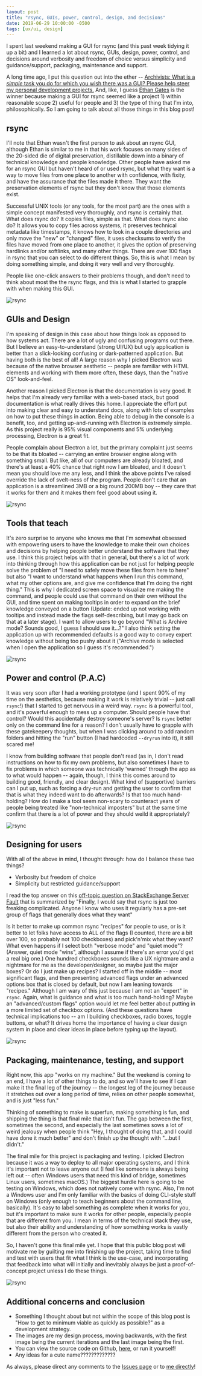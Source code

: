 ```yaml
---
layout: post
title: "rsync, GUIs, power, control, design, and decisions"
date: 2019-06-29 10:00:00 -0500
tags: [ux/ui, design]
---
```


I spent last weekend making a GUI for rsync (and this past week tidying it up a
bit) and I learned a lot about rsync, GUIs, design, power, control, and
decisions around verbosity and freedom of choice versus simplicity and
guidance/support, packaging, maintenance and support.

A long time ago, I put this question out into the ether -- [Archivists: What is
a *simple* task you do for which you wish there was a GUI? Please help steer my
personal development
projects.](https://twitter.com/ablwr/status/840189109478006784) And, like, I
guess [Ethan Gates](https://ethan-gates.com/) is the winner because making a GUI
for rsync seemed like a project 1) within reasonable scope 2) useful for people
and 3) the type of thing that I'm into, philosophically. So I am going to talk
about all those things in this blog post!


## rsync

I'll note that Ethan wasn't the first person to ask about an rsync GUI, although
Ethan is similar to me in that his work focuses on many sides of the 20-sided
die of digital preservation, distillable down into a binary of technical knowledge
and people knowledge. Other people have asked me for an rsync GUI but haven't
heard of or used rsync, but what they want is a way to  move files from one place
to another with confidence, with fixity, and have the assurance that the files
made it there. They want the preservation elements of rsync but they don't know
that those elements exist.

Successful UNIX tools (or any tools, for the most part) are the ones with a
simple concept manifested very
thoroughly, and rsync is certainly that. What does rsync do? It copies files,
simple as that. What does rsync also do? It allows you to copy files across
systems, it preserves technical metadata like timestamps, it knows how to look
in a couple directories and only move the "new" or "changed" files, it uses
checksums to verify the files have moved from one place to another, it gives the
option of preserving hardlinks and/or softlinks, and many other things. There
are over 100 flags in rsync that you can select to do different things. So, this
is what I mean by doing something simple, and doing it very well and very
thoroughly.

People like one-click answers to their problems though, and don't need to think
about most the the rsync flags, and this is what I started to grapple with when
making this GUI.

![rsync](/images/rsync1.jpg)

## GUIs and Design

I'm speaking of design in this case about how things look as opposed to how
systems act. There are a lot of
ugly and confusing programs out there. But I believe an easy-to-understand
(strong UI/UX) but ugly application is better than a slick-looking confusing or
dark-patterned application. But having both is the best of all! A large reason
why I picked Electron was because of the native browser aesthetic -- people are
familiar with HTML elements and working with them more often, these days, than
the "native OS" look-and-feel.

Another reason I picked Electron is that the documentation is very good. It
helps that I'm already very familiar with a web-based stack, but good
documentation is what really drives this home. I appreciate the effort put into
making clear and easy to understand docs, along with lots of examples on how to
put these things in action. Being able to debug in the console is a benefit,
too, and getting up-and-running with Electron is extremely simple. As this
project really is 95% visual components and 5% underlying processing, Electron
is a great fit.

People complain about Electron a lot, but the primary complaint just seems to be
that its bloated -- carrying an entire browser engine along with something
small. But like, all of our computers are already bloated, and there's at least
a 40% chance that right now I am bloated, and it doesn't mean you should love me
any less, and I think the above points I've raised override the lack of
svelt-ness of the program. People don't care that an application is a
streamlined 3MB or a big round 200MB boy -- they care that it works for them and
it makes them feel good about using it.

![rsync](/images/rsync2.jpg)

## Tools that teach

It's zero surprise to anyone who knows me that I'm somewhat obsessed with empowering
users to have the knowledge to make their own choices and decisions by helping
people better understand the software that they use. I think this project helps
with that in general, but there's a lot of work into thinking through how this
application can be not just for helping people solve the problem of "I need to
safely move these files from here to here" but also "I want to understand what
happens when I run this command, what my other options are, and give me
confidence that I'm doing the right thing." This is why I dedicated screen space
to visualize me making the command, and people could use that command on their
own without the GUI, and time spent on making tooltips in order to expand on the
brief knowledge conveyed on a button (Update: ended up not working with tooltips
and instead made the flags self-describing, but I may go back on that at a later
stage). I want to allow users to go beyond "What
is Archive mode? Sounds good, I guess I should use it...?" I also think setting
the application up with recommended defaults is a good way to convey expert
knowledge without being too pushy about it ("Archive mode is selected when I
open the application so I guess it's recommended.")

![rsync](/images/rsync3.jpg)

## Power and control (P.A.C)

It was very soon after I had a working prototype (and I spent 90% of my time on
the aesthetics, because making it work is relatively trivial -- just call
`rsync`!) that I started to get nervous in a weird way. `rsync` is a powerful
tool, and it's powerful enough to mess up a computer. Should people have that
control? Would this accidentally destroy someone's server? Is `rsync` better
only on the command line for a reason? I don't usually have to grapple with
these gatekeepery thoughts, but when I was clicking around to add random folders
and hitting the "run" button (I had hardcoded `--dryrun` into it), it still
scared me!

I know from building software that people don't read (as in, I don't read
instructions on how to fix my own problems, but also sometimes I have to fix
problems in which someone was technically 'warned' through the app as to
what would happen -- again, though, I think this comes around to building good,
friendly, and clear design). What kind of (supportive) barriers can I put up,
such as forcing a dry-run and getting the user to confirm that that is what they
indeed want to do afterwards? Is that too much hand-holding? How do I make a
tool seem non-scary to counteract years of people being treated like
"non-technical imposters" but at the same time confirm that there is a lot of
power and they should weild it appropriately?

![rsync](/images/rsync4.jpg)

## Designing for users

With all of the above in mind, I thought through: how do I balance these two things?

- Verbosity but freedom of choice
- Simplicity but restricted guidance/support

I read the top answer on this [off-topic question on StackExchange Server
Fault](https://serverfault.com/questions/35336/why-hasnt-rsync-caught-on-in-the-windows-world?rq=1)
that is summarized by "Finally, I would say that rsync is just too freaking
complicated. Anyone I know who uses it regularly has a pre-set group of flags
that generally does what they want"

Is it better to make up common rsync "recipes" for people to use, or is it
better to let folks have access to ALL of the flags (I counted, there are a bit
over 100, so probably not 100 checkboxes) and pick'n'mix what they want? What
even happens if I select both "verbose mode" and "quiet mode"?  (Answer, quiet
mode "wins", although I assume if there's an error you'd get a real big one.)
One hundred checkboxes sounds like a UX nightmare and a nightmare for me as the
developer/designer, so maybe just the major boxes? Or do I just make up recipes?
I started off in the middle -- most significant flags, and then presenting advanced
flags under an advanced options box that is closed by default, but now I am
leaning towards "recipes." Although I am wary of this just because I am not an
"expert" in `rsync`. Again, what is guidance and what is too much hand-holding?
Maybe an "advanced/custom flags" option would let me feel better about putting
in a more limited set of checkbox options. (And these questions have technical
implications too -- am I building checkboxes, radio boxes, toggle buttons, or
what? It drives home the importance of having a clear design system in place
and clear ideas in place before typing up the layout).

![rsync](/images/rsync5.jpg)

## Packaging, maintenance, testing, and support

Right now, this app "works on my machine." But the weekend is coming to an end,
I have a lot of other things to do, and so we'll have to see if I can make it
the final leg of the journey -- the longest leg of the journey because it
stretches out over a long period of time, relies on other people somewhat, and
is just "less fun."

Thinking of something to make is superfun, making something is fun, and shipping
the thing is that final mile that isn't fun. The gap between the first,
sometimes the second, and especially the last sometimes sows a lot of weird
jealousy when people think "Hey, I thought of doing that, and I could have done
it much better" and don't finish up the thought with "...but I didn't."

The final mile for this project is packaging and testing. I picked Electron
because it was a way to deploy to all major operating systems, and I think it's
important not to leave anyone out (I feel like someone is always being left out
-- often Windows users that need this kind of bridge, sometimes Linux users,
sometimes macOS.) The biggest hurdle here is going to be testing on Windows,
which does not natively come with rsync. Also, I'm not a Windows user and I'm
only familiar with the basics of doing CLI-style stuff on Windows (only enough
to teach beginners about the command line, basically). It's easy to label
something as complete when it works for you, but it's important to make sure it
works for other people, especially people that are different from you. I mean in
terms of the technical stack they use, but also their ability and understanding
of how something works is vastly different from the person who created it.

So, I haven't gone this final mile yet. I hope that this public blog post will
motivate me by guilting me into finishing up the project, taking time to find
and test with users that fit what I think is the use-case, and incorporating
that feedback into what will initially and inevitably always be just a
proof-of-concept project unless I do these things.


![rsync](/images/rsync6.jpg)

## Additional concerns and conclusion

- Something I thought about but not within the scope of this blog post is "How to
get to minimum viable as quickly as possible?" as a development strategy.
- The images are my design process, moving backwards, with the first image being
  the current iterations and the last image being the first.
- You can view the source code on Github,
  [here](https://github.com/ablwr/rsync-gui), or run it yourself!
- Any ideas for a cute name?????????????



As always, please direct any comments to the [Issues
page](https://github.com/ablwr/ablwr.github.io/issues) or to [me
directly](https://www.twitter.com/ablwr)!
